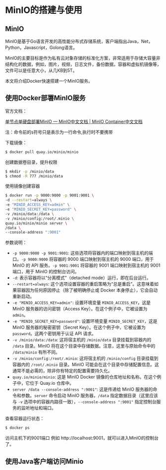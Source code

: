 # MinIO的搭建与使用

## MinIO

MinIO是基于Go语言开发的高性能分布式存储系统，客户端指出Java，Net，Python，Javascript，Golong语言。

MinIO的主要目标是作为私有云对象存储的标准化方案，非常适用于存储大容量非结构化的数据，例如，图片，视频，日志文件，备份数据，容器和虚拟机镜像等，文件可以是任意大小，从几KB到5T。

本文将介绍Docker快速搭建一个MinIO服务。

## 使用Docker部署MinIO服务

官方文档：

[单节点单硬盘部署MinIO — MinIO中文文档 | MinIO Container中文文档](https://www.minio.org.cn/docs/minio/container/operations/install-deploy-manage/deploy-minio-single-node-single-drive.html) 

注：命令前的`$`符号只是表示为一行命令,执行时不要携带

下载镜像：

~~~bash
$ docker pull quay.io/minio/minio
~~~

创建数据卷目录，提升权限

~~~bash
$ mkdir -p /minio/data
$ chmod -R 777 /minio/data
~~~

使用镜像创建容器

~~~bash
$ docker run -p 9000:9000 -p 9001:9001 \
-d --restart=always \
-e "MINIO_ACCESS_KEY=admin" \
-e "MINIO_SECRET_KEY=password" \
-v /minio/data:/data \
-v /minio/config:/root/.minio \
quay.io/minio/minio server \
/data \
--console-address ":9001" 

~~~

参数说明：

- `-p 9000:9000 -p 9001:9001`: 这些选项将容器内的端口映射到宿主机的端口。`-p 9000:9000` 将容器的 9000 端口映射到宿主机的 9000 端口，用于 MinIO 的 API 服务。`-p 9001:9001` 将容器的 9001 端口映射到宿主机的 9001 端口，用于 MinIO 的控制台访问。
- `-d`: 表示容器将以“分离模式”（detached mode）运行，即在后台运行。
- `--restart=always`: 这个选项设置容器的重启策略为“总是重启”。这意味着如果容器因为任何原因停止（除了被明确停止或 Docker 本身停止），它会自动重新启动。
- `-e "MINIO_ACCESS_KEY=admin"`: 设置环境变量 `MINIO_ACCESS_KEY`，这是 MinIO 服务器的访问密钥（Access Key）。在这个例子中，它被设置为 `admin`。
- `-e "MINIO_SECRET_KEY=password"`: 设置环境变量 `MINIO_SECRET_KEY`，这是 MinIO 服务器的秘密密钥（Secret Key）。在这个例子中，它被设置为 `password`。这两个密钥用于认证 API 请求。
- `-v /minio/data:/data`: 这将宿主机的 `/minio/data` 目录挂载到容器内的 `/data` 目录。MinIO 将在这个目录中存储数据。注意，这里与原始命令中的 `/data/minio` 有所不同。
- `-v /minio/config:/root/.minio`: 这将宿主机的 `/minio/config` 目录挂载到容器内的 `/root/.minio` 目录。MinIO 可能会在这个目录中存储配置信息。这通常不是必需的，除非你有特定的配置需要持久化。
- `quay.io/minio/minio`: 这是 MinIO Docker 镜像的仓库地址和名称。在这个例子中，它位于 Quay.io 仓库中。
- `server /data --console-address ":9001"`: 这是传递给 MinIO 服务器的命令和参数。`server` 命令启动 MinIO 服务器，`/data` 指定数据目录（这里应该与 `-v` 选项中的容器内路径一致），`--console-address ":9001"` 指定控制台服务的监听地址和端口。

查看容器运行状态：

~~~bash
$ docker ps
~~~

访问主机下的9001端口 例如 http://localhost:9001，就可以进入MinIO的控制台了。

## 使用Java客户端访问Minio



